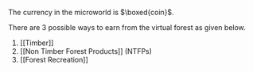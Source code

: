 The currency in the microworld is $\boxed{coin}$.

There are 3 possible ways to earn from the virtual forest as given below.
1. [[Timber]]
2. [[Non Timber Forest Products]] (NTFPs)
3. [[Forest Recreation]]